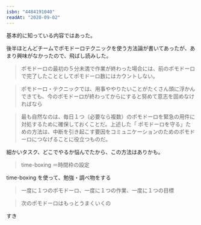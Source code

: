 ```yaml
---
isbn: "4484191040"
readAt: "2020-09-02"
---
```


基本的に知っている内容ではあった。

後半ほとんどチームでポモドーロテクニックを使う方法論が書いてあったが、あまり興味がなかったので、飛ばし読みした。

> ポモドーロの最初の５分未満で作業が終わった場合には、前のポモドーロで完了したこととしてポモドーロ数にはカウントしない。

> ポモドーロ・テクニックでは、用事ややりたいことがたくさん頭に浮かんできても、今のポモドーロが終わってからにすると努めて意志を固めなければなら

> 最も自然なのは、毎日１つ（必要なら複数）のポモドーロを緊急の用件に対処するために確保しておくことだ。上述した「 ポモドーロを守る」ための方法は、中断を引き起こす要因をコミュニケーションのためのポモドーロにつなげることに役立つものだ。

細かいタスク、どこでやるか悩んでたから、この方法はありかも。

> time-boxing ＝時間枠の設定

time-boxing を使って、勉強・調べ物をする

> 一度に１つのポモドーロ、一度に１つの作業、一度に１つの目標

> 次のポモドーロはもっとうまくいくの

すき

